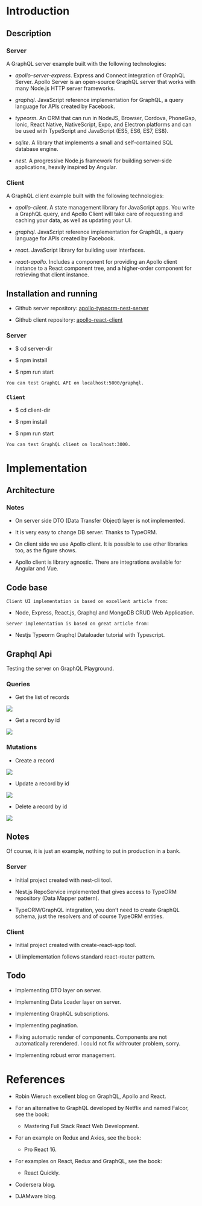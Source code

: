 Introduction
============

Description
-----------

### Server

A GraphQL server example built with the following technologies:

-   *apollo-server-express*. Express and Connect integration of GraphQL Server.
    Apollo Server is an open-source GraphQL server that works with many Node.js
    HTTP server frameworks.

-   *graphql*. JavaScript reference implementation for GraphQL, a query language
    for APIs created by Facebook.

-   *typeorm*. An ORM that can run in NodeJS, Browser, Cordova, PhoneGap, Ionic,
    React Native, NativeScript, Expo, and Electron platforms and can be used
    with TypeScript and JavaScript (ES5, ES6, ES7, ES8).

-   *sqlite*. A library that implements a small and self-contained SQL database
    engine.

-   *nest*. A progressive Node.js framework for building server-side
    applications, heavily inspired by Angular.

### Client

A GraphQL client example built with the following technologies:

-   *apollo-client*. A state management library for JavaScript apps. You write a
    GraphQL query, and Apollo Client will take care of requesting and caching
    your data, as well as updating your UI.

-   *graphql*. JavaScript reference implementation for GraphQL, a query language
    for APIs created by Facebook.

-   *react*. JavaScript library for building user interfaces.

-   *react-apollo*. Includes a component for providing an Apollo client instance
    to a React component tree, and a higher-order component for retrieving that
    client instance.

Installation and running
------------------------

-   Github server repository:
    [apollo-typeorm-nest-server](https://github.com/drfausto/apollo-typeorm-nest-server)

-   Github client repository:
    [apollo-react-client](https://github.com/drfausto/apollo-react-client)

### Server

-   \$ cd server-dir

-   \$ npm install

-   \$ npm run start

~~~~~~~~~~~~~~~~~~~~~~~~~~~~~~~~~~~~~~~~~~~~~~~~~~~~~~~~~~~~~~~~~~~~~~~~~~~~~~~~
You can test GraphQL API on localhost:5000/graphql.
~~~~~~~~~~~~~~~~~~~~~~~~~~~~~~~~~~~~~~~~~~~~~~~~~~~~~~~~~~~~~~~~~~~~~~~~~~~~~~~~

### `Client`

-   \$ cd client-dir

-   \$ npm install

-   \$ npm run start

~~~~~~~~~~~~~~~~~~~~~~~~~~~~~~~~~~~~~~~~~~~~~~~~~~~~~~~~~~~~~~~~~~~~~~~~~~~~~~~~
You can test GraphQL client on localhost:3000.
~~~~~~~~~~~~~~~~~~~~~~~~~~~~~~~~~~~~~~~~~~~~~~~~~~~~~~~~~~~~~~~~~~~~~~~~~~~~~~~~

Implementation
==============

Architecture
------------

### Notes

-   On server side DTO (Data Transfer Object) layer is not implemented.

-   It is very easy to change DB server. Thanks to TypeORM.

-   On client side we use Apollo client. It is possible to use other libraries
    too, as the figure shows.

-   Apollo client is library agnostic. There are integrations available for
    Angular and Vue.

Code base
---------

~~~~~~~~~~~~~~~~~~~~~~~~~~~~~~~~~~~~~~~~~~~~~~~~~~~~~~~~~~~~~~~~~~~~~~~~~~~~~~~~
Client UI implementation is based on excellent article from:
~~~~~~~~~~~~~~~~~~~~~~~~~~~~~~~~~~~~~~~~~~~~~~~~~~~~~~~~~~~~~~~~~~~~~~~~~~~~~~~~

-   Node, Express, React.js, Graphql and MongoDB CRUD Web Application.

~~~~~~~~~~~~~~~~~~~~~~~~~~~~~~~~~~~~~~~~~~~~~~~~~~~~~~~~~~~~~~~~~~~~~~~~~~~~~~~~
Server implementation is based on great article from:
~~~~~~~~~~~~~~~~~~~~~~~~~~~~~~~~~~~~~~~~~~~~~~~~~~~~~~~~~~~~~~~~~~~~~~~~~~~~~~~~

-   Nestjs Typeorm Graphql Dataloader tutorial with Typescript.

Graphql Api
-----------

Testing the server on GraphQL Playground.

### Queries

-   Get the list of records

![](media/c8c02b532016d65d535e5df54f2c882d.png)

-   Get a record by id

![](media/6bb30ae2a9b4b8aff00a1c1e3eda3cf8.png)

### Mutations

-   Create a record

![](media/cff456dfcc134b9e963a7b1bd246c845.png)

-   Update a record by id

![](media/11652975a420d5e7490255bb31e7acd9.png)

-   Delete a record by id

![](media/a2f3406f1fa75b06312e2f63b194c73a.png)

Notes
-----

Of course, it is just an example, nothing to put in production in a bank.

### Server

-   Initial project created with nest-cli tool.

-   Nest.js RepoService implemented that gives access to TypeORM repository
    (Data Mapper pattern).

-   TypeORM/GraphQL integration, you don’t need to create GraphQL schema, just
    the resolvers and of course TypeORM entities.

### Client

-   Initial project created with create-react-app tool.

-   UI implementation follows standard react-router pattern.

Todo
----

-   Implementing DTO layer on server.

-   Implementing Data Loader layer on server.

-   Implementing GraphQL subscriptions.

-   Implementing pagination.

-   Fixing automatic render of components. Components are not automatically
    rerendered. I could not fix withrouter problem, sorry.

-   Implementing robust error management.

References
==========

-   Robin Wieruch excellent blog on GraphQL, Apollo and React.

-   For an alternative to GraphQL developed by Netflix and named Falcor, see the
    book:

    -   Mastering Full Stack React Web Development.

-   For an example on Redux and Axios, see the book:

    -   Pro React 16.

-   For examples on React, Redux and GraphQL, see the book:

    -   React Quickly.

-   Codersera blog.

-   DJAMware blog.

~~~~~~~~~~~~~~~~~~~~~~~~~~~~~~~~~~~~~~~~~~~~~~~~~~~~~~~~~~~~~~~~~~~~~~~~~~~~~~~~

~~~~~~~~~~~~~~~~~~~~~~~~~~~~~~~~~~~~~~~~~~~~~~~~~~~~~~~~~~~~~~~~~~~~~~~~~~~~~~~~
